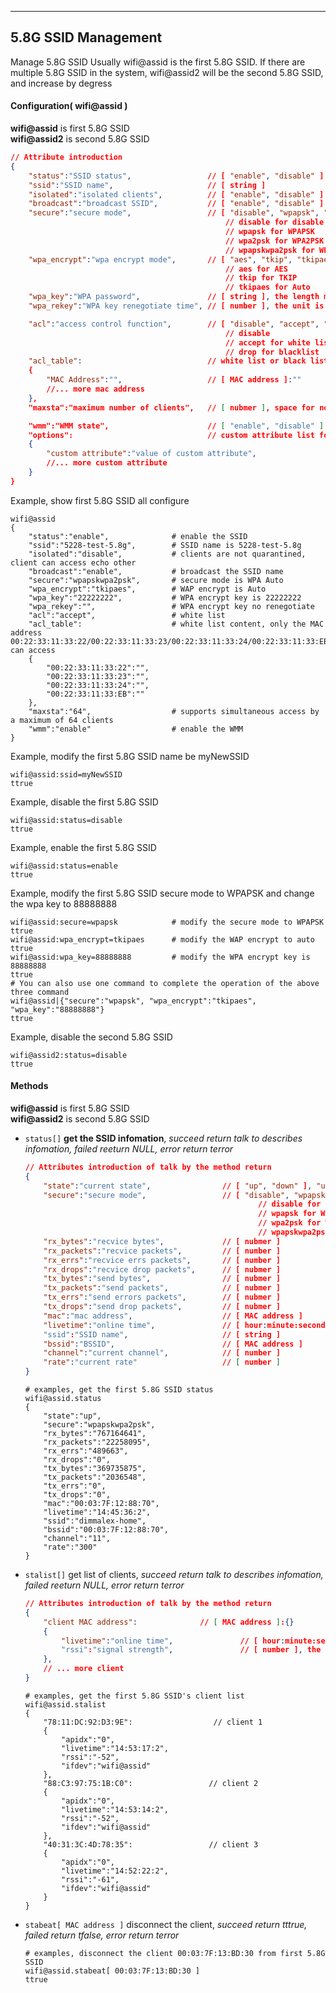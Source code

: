***
## 5.8G SSID Management
Manage 5.8G SSID
Usually wifi@assid is the first 5.8G SSID. If there are multiple 5.8G SSID in the system, wifi@assid2 will be the second 5.8G SSID, and increase by degress

#### Configuration( wifi@assid )   
**wifi@assid** is first 5.8G SSID   
**wifi@assid2** is second 5.8G SSID   

```json
// Attribute introduction
{
    "status":"SSID status",                 // [ "enable", "disable" ]
    "ssid":"SSID name",                     // [ string ]
    "isolated":"isolated clients",          // [ "enable", "disable" ]
    "broadcast":"broadcast SSID",           // [ "enable", "disable" ]
    "secure":"secure mode",                 // [ "disable", "wpapsk", "wpa2psk", "wpapskwpa2psk" ]
                                                // disable for disable the secure
                                                // wpapsk for WPAPSK
                                                // wpa2psk for WPA2PSK
                                                // wpapskwpa2psk for WPA Auto
    "wpa_encrypt":"wpa encrypt mode",       // [ "aes", "tkip", "tkipaes" ]
                                                // aes for AES
                                                // tkip for TKIP
                                                // tkipaes for Auto
    "wpa_key":"WPA password",               // [ string ], the length must be greater than 8
    "wpa_rekey":"WPA key renegotiate time", // [ number ], the unit is second, space for no renegotiate

    "acl":"access control function",        // [ "disable", "accept", "drop" ]
                                                // disable 
                                                // accept for white list
                                                // drop for blacklist
    "acl_table":                            // white list or black list, vaild when acl be "accept" or "drop"
    {
        "MAC Address":"",                   // [ MAC address ]:""
        //... more mac address
    },
    "maxsta":"maximum number of clients",   // [ nubmer ], space for no limit

    "wmm":"WMM state",                      // [ "enable", "disable" ]
    "options":                              // custom attribute list for radio chip
    {
        "custom attribute":"value of custom attribute",
        //... more custom attribute
    }
}
```

Example, show first 5.8G SSID all configure
```shell
wifi@assid
{
    "status":"enable",              # enable the SSID
    "ssid":"5228-test-5.8g",        # SSID name is 5228-test-5.8g
    "isolated":"disable",           # clients are not quarantined, client can access echo other
    "broadcast":"enable",           # broadcast the SSID name
    "secure":"wpapskwpa2psk",       # secure mode is WPA Auto
    "wpa_encrypt":"tkipaes",        # WAP encrypt is Auto
    "wpa_key":"22222222",           # WPA encrypt key is 22222222
    "wpa_rekey":"",                 # WPA encrypt key no renegotiate
    "acl":"accept",                 # white list
    "acl_table":                    # white list content, only the MAC address 00:22:33:11:33:22/00:22:33:11:33:23/00:22:33:11:33:24/00:22:33:11:33:EB can access
    {
        "00:22:33:11:33:22":"",
        "00:22:33:11:33:23":"",
        "00:22:33:11:33:24":"",
        "00:22:33:11:33:EB":""
    },
    "maxsta":"64",                  # supports simultaneous access by a maximum of 64 clients
    "wmm":"enable"                  # enable the WMM
}
```  

Example, modify the first 5.8G SSID name be myNewSSID
```shell
wifi@assid:ssid=myNewSSID
ttrue
```

Example, disable the first 5.8G SSID
```shell
wifi@assid:status=disable
ttrue
```

Example, enable the first 5.8G SSID
```shell
wifi@assid:status=enable
ttrue
```

Example, modify the first 5.8G SSID secure mode to WPAPSK and change the wpa key to 88888888
```shell
wifi@assid:secure=wpapsk            # modify the secure mode to WPAPSK
ttrue
wifi@assid:wpa_encrypt=tkipaes      # modify the WAP encrypt to auto
ttrue
wifi@assid:wpa_key=88888888         # modify the WPA encrypt key is 88888888
ttrue
# You can also use one command to complete the operation of the above three command
wifi@assid|{"secure":"wpapsk", "wpa_encrypt":"tkipaes", "wpa_key":"88888888"}
ttrue
```

Example, disable the second 5.8G SSID
```shell
wifi@assid2:status=disable
ttrue
```

#### **Methods**   
**wifi@assid** is first 5.8G SSID   
**wifi@assid2** is second 5.8G SSID   

+ `status[]` **get the SSID infomation**, *succeed return talk to describes infomation, failed reeturn NULL, error return terror*   
    ```json
    // Attributes introduction of talk by the method return
    {
        "state":"current state",                // [ "up", "down" ], "up" for enable, "down" for disable
        "secure":"secure mode",                 // [ "disable", "wpapsk", "wpa2psk", "wpapskwpa2psk" ]
                                                        // disable for disable the secure
                                                        // wpapsk for WPAPSK
                                                        // wpa2psk for WPA2PSK
                                                        // wpapskwpa2psk for WPA Auto
        "rx_bytes":"recvice bytes",             // [ nubmer ]
        "rx_packets":"recvice packets",         // [ number ]
        "rx_errs":"recvice errs packets",       // [ number ]
        "rx_drops":"recvice drop packets",      // [ nubmer ]
        "tx_bytes":"send bytes",                // [ nubmer ]
        "tx_packets":"send packets",            // [ nubmer ]
        "tx_errs":"send errors packets",        // [ nubmer ]
        "tx_drops":"send drop packets",         // [ nubmer ]
        "mac":"mac address",                    // [ MAC address ]
        "livetime":"online time",               // [ hour:minute:second:day ]
        "ssid":"SSID name",                     // [ string ]
        "bssid":"BSSID",                        // [ MAC address ]
        "channel":"current channel",            // [ number ]
        "rate":"current rate"                   // [ number ]
    }
    ```

    ```shell
    # examples, get the first 5.8G SSID status
    wifi@assid.status
    {
        "state":"up",
        "secure":"wpapskwpa2psk",
        "rx_bytes":"767164641",
        "rx_packets":"22258095",
        "rx_errs":"489663",
        "rx_drops":"0",
        "tx_bytes":"369735875",
        "tx_packets":"2036548",
        "tx_errs":"0",
        "tx_drops":"0",
        "mac":"00:03:7F:12:88:70",
        "livetime":"14:45:36:2",
        "ssid":"dimmalex-home",
        "bssid":"00:03:7F:12:88:70",
        "channel":"11",
        "rate":"300"
    }
    ```

+ `stalist[]` get list of clients, *succeed return talk to describes infomation, failed reeturn NULL, error return terror*   
    ```json
    // Attributes introduction of talk by the method return
    {
        "client MAC address":              // [ MAC address ]:{}
        {
            "livetime":"online time",               // [ hour:minute:second:day ]
            "rssi":"signal strength",               // [ number ], the unit maybe dBm or %
        },
        // ... more client
    }
    ```

    ```shell
    # examples, get the first 5.8G SSID's client list
    wifi@assid.stalist
    {
        "78:11:DC:92:D3:9E":                  // client 1
        {
            "apidx":"0",
            "livetime":"14:53:17:2",
            "rssi":"-52",
            "ifdev":"wifi@assid"
        },
        "88:C3:97:75:1B:C0":                 // client 2
        {
            "apidx":"0",
            "livetime":"14:53:14:2",
            "rssi":"-52",
            "ifdev":"wifi@assid"
        },
        "40:31:3C:4D:78:35":                 // client 3
        {
            "apidx":"0",
            "livetime":"14:52:22:2",
            "rssi":"-61",
            "ifdev":"wifi@assid"
        }
    }
    ```

+ `stabeat[ MAC address ]` disconnect the client, *succeed return tttrue, failed return tfalse, error return terror*   
    ```shell
    # examples, disconnect the client 00:03:7F:13:BD:30 from first 5.8G SSID
    wifi@assid.stabeat[ 00:03:7F:13:BD:30 ]
    ttrue
    ```

